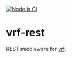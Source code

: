 [![Node.js CI](https://github.com/dimailn/vrf-rest/actions/workflows/node.js.yml/badge.svg)](https://github.com/dimailn/vrf-rest/actions/workflows/node.js.yml)


# vrf-rest

REST middleware for [vrf](https://github.com/dimailn/vrf).

